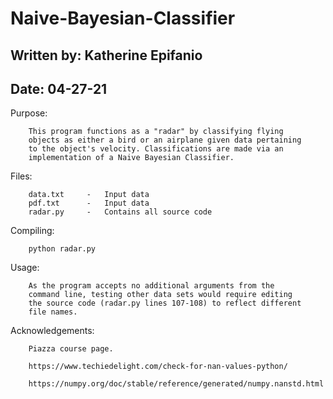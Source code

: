 # Naive-Bayesian-Classifier
## Written by: Katherine Epifanio
## Date: 04-27-21


Purpose:

        This program functions as a "radar" by classifying flying
        objects as either a bird or an airplane given data pertaining
        to the object's velocity. Classifications are made via an
        implementation of a Naive Bayesian Classifier.


Files:

        data.txt     -   Input data
        pdf.txt      -   Input data
        radar.py     -   Contains all source code


Compiling:

        python radar.py


Usage:

        As the program accepts no additional arguments from the
        command line, testing other data sets would require editing
        the source code (radar.py lines 107-108) to reflect different
        file names.


Acknowledgements:

        Piazza course page.

        https://www.techiedelight.com/check-for-nan-values-python/

        https://numpy.org/doc/stable/reference/generated/numpy.nanstd.html

